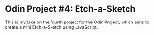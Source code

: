 # Odin Project #4: Etch-a-Sketch
This is my take on the fourth project for the Odin Project, which aims to create a mini Etch-a-Sketch using JavaScript.
